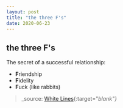 ```yaml
---
layout: post
title: "the three F's"
date: 2020-06-23
---
```



## the three F's 
The secret of a successful relationship:  
- **F**riendship  
- **F**idelity  
- **F**uck (like rabbits)  

> _source: [White Lines](https://www.netflix.com/gb/title/80993591){:target="_blank"}_
